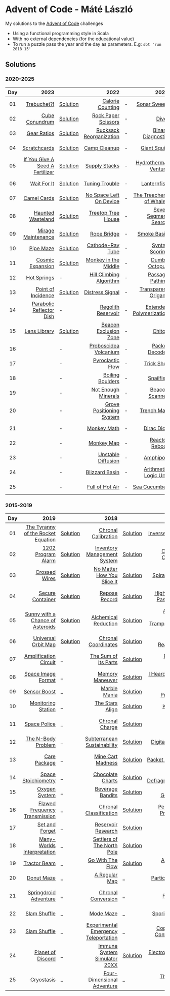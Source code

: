 # Advent of Code - Máté László
My solutions to the [Advent of Code](https://adventofcode.com/) challenges
- Using a functional programming style in Scala
- With no external dependencies (for the educational value)
- To run a puzzle pass the year and the day as parameters. E.g: `sbt 'run 2018 15'`

## Solutions

### 2020-2025

| Day |                                                                   2023 |                                                                       |                                                             2022 |   |                                                            2021 |                                                                       |                                                            2020 |                                                                       |
|:---:|-----------------------------------------------------------------------:|:----------------------------------------------------------------------|-----------------------------------------------------------------:|:--|----------------------------------------------------------------:|:----------------------------------------------------------------------|----------------------------------------------------------------:|:----------------------------------------------------------------------|
| 01  |                     [Trebuchet?!](https://adventofcode.com/2023/day/1) | [Solution](src/main/scala/com/lmat/adventofcode/year2023/Day01.scala) |          [Calorie Counting](https://adventofcode.com/2022/day/1) | - |              [Sonar Sweep](https://adventofcode.com/2021/day/1) | [Solution](src/main/scala/com/lmat/adventofcode/year2021/Day01.scala) |            [Report Repair](https://adventofcode.com/2020/day/1) | [Solution](src/main/scala/com/lmat/adventofcode/year2020/Day01.scala) |
| 02  |                  [Cube Conundrum](https://adventofcode.com/2023/day/2) | [Solution](src/main/scala/com/lmat/adventofcode/year2023/Day02.scala) |       [Rock Paper Scissors](https://adventofcode.com/2022/day/2) | - |                    [Dive!](https://adventofcode.com/2021/day/2) | [Solution](src/main/scala/com/lmat/adventofcode/year2021/Day02.scala) |      [Password Philosophy](https://adventofcode.com/2020/day/2) | [Solution](src/main/scala/com/lmat/adventofcode/year2020/Day02.scala) |
| 03  |                     [Gear Ratios](https://adventofcode.com/2023/day/3) | [Solution](src/main/scala/com/lmat/adventofcode/year2023/Day03.scala) |   [Rucksack Reorganization](https://adventofcode.com/2022/day/3) | - |        [Binary Diagnostic](https://adventofcode.com/2021/day/3) | [Solution](src/main/scala/com/lmat/adventofcode/year2021/Day03.scala) |      [Toboggan Trajectory](https://adventofcode.com/2020/day/3) | -                                                                     |
| 04  |                    [Scratchcards](https://adventofcode.com/2023/day/4) | [Solution](src/main/scala/com/lmat/adventofcode/year2023/Day04.scala) |              [Camp Cleanup](https://adventofcode.com/2022/day/4) | - |              [Giant Squid](https://adventofcode.com/2021/day/4) | [Solution](src/main/scala/com/lmat/adventofcode/year2021/Day04.scala) |      [Passport Processing](https://adventofcode.com/2020/day/4) | -                                                                     |
| 05  | [If You Give A Seed A Fertilizer](https://adventofcode.com/2023/day/5) | [Solution](src/main/scala/com/lmat/adventofcode/year2023/Day05.scala) |             [Supply Stacks](https://adventofcode.com/2022/day/5) | - |     [Hydrothermal Venture](https://adventofcode.com/2021/day/5) | [Solution](src/main/scala/com/lmat/adventofcode/year2021/Day05.scala) |          [Binary Boarding](https://adventofcode.com/2020/day/5) | -                                                                     |
| 06  |                     [Wait For It](https://adventofcode.com/2023/day/6) | [Solution](src/main/scala/com/lmat/adventofcode/year2023/Day06.scala) |            [Tuning Trouble](https://adventofcode.com/2022/day/6) | - |              [Lanternfish](https://adventofcode.com/2021/day/6) | [Solution](src/main/scala/com/lmat/adventofcode/year2021/Day06.scala) |           [Custom Customs](https://adventofcode.com/2020/day/6) | -                                                                     |
| 07  |                     [Camel Cards](https://adventofcode.com/2023/day/7) | [Solution](src/main/scala/com/lmat/adventofcode/year2023/Day07.scala) |   [No Space Left On Device](https://adventofcode.com/2022/day/7) | - |  [The Treachery of Whales](https://adventofcode.com/2021/day/7) | [Solution](src/main/scala/com/lmat/adventofcode/year2021/Day07.scala) |         [Handy Haversacks](https://adventofcode.com/2020/day/7) | [Solution](src/main/scala/com/lmat/adventofcode/year2020/Day07.scala) |
| 08  |               [Haunted Wasteland](https://adventofcode.com/2023/day/8) | [Solution](src/main/scala/com/lmat/adventofcode/year2023/Day08.scala) |        [Treetop Tree House](https://adventofcode.com/2022/day/8) | - |     [Seven Segment Search](https://adventofcode.com/2021/day/8) | [Solution](src/main/scala/com/lmat/adventofcode/year2021/Day08.scala) |         [Handheld Halting](https://adventofcode.com/2020/day/8) | -                                                                     |
| 09  |              [Mirage Maintenance](https://adventofcode.com/2023/day/9) | [Solution](src/main/scala/com/lmat/adventofcode/year2023/Day09.scala) |               [Rope Bridge](https://adventofcode.com/2022/day/9) | - |              [Smoke Basin](https://adventofcode.com/2021/day/9) | [Solution](src/main/scala/com/lmat/adventofcode/year2021/Day09.scala) |           [Encoding Error](https://adventofcode.com/2020/day/9) | -                                                                     |
| 10  |                      [Pipe Maze](https://adventofcode.com/2023/day/10) | [Solution](src/main/scala/com/lmat/adventofcode/year2023/Day10.scala) |         [Cathode-Ray Tube](https://adventofcode.com/2022/day/10) | - |          [Syntax Scoring](https://adventofcode.com/2021/day/10) | [Solution](src/main/scala/com/lmat/adventofcode/year2021/Day10.scala) |           [Adapter Array](https://adventofcode.com/2020/day/10) | -                                                                     |
| 11  |               [Cosmic Expansion](https://adventofcode.com/2023/day/11) | [Solution](src/main/scala/com/lmat/adventofcode/year2023/Day11.scala) |     [Monkey in the Middle](https://adventofcode.com/2022/day/11) | - |           [Dumbo Octopus](https://adventofcode.com/2021/day/11) | [Solution](src/main/scala/com/lmat/adventofcode/year2021/Day11.scala) |          [Seating System](https://adventofcode.com/2020/day/11) | -                                                                     |
| 12  |                    [Hot Springs](https://adventofcode.com/2023/day/12) | -                                                                     |  [Hill Climbing Algorithm](https://adventofcode.com/2022/day/12) | - |         [Passage Pathing](https://adventofcode.com/2021/day/12) | [Solution](src/main/scala/com/lmat/adventofcode/year2021/Day12.scala) |               [Rain Risk](https://adventofcode.com/2020/day/12) | -                                                                     |
| 13  |             [Point of Incidence](https://adventofcode.com/2023/day/13) | [Solution](src/main/scala/com/lmat/adventofcode/year2023/Day13.scala) |          [Distress Signal](https://adventofcode.com/2022/day/13) | - |     [Transparent Origami](https://adventofcode.com/2021/day/13) | [Solution](src/main/scala/com/lmat/adventofcode/year2021/Day13.scala) |          [Shuttle Search](https://adventofcode.com/2020/day/13) | -                                                                     |
| 14  |       [Parabolic Reflector Dish](https://adventofcode.com/2023/day/14) | -                                                                     |       [Regolith Reservoir](https://adventofcode.com/2022/day/14) | - | [Extended Polymerization](https://adventofcode.com/2021/day/14) | [Solution](src/main/scala/com/lmat/adventofcode/year2021/Day14.scala) |            [Docking Data](https://adventofcode.com/2020/day/14) | -                                                                     |
| 15  |                   [Lens Library](https://adventofcode.com/2023/day/15) | [Solution](src/main/scala/com/lmat/adventofcode/year2023/Day15.scala) |    [Beacon Exclusion Zone](https://adventofcode.com/2022/day/15) | - |                  [Chiton](https://adventofcode.com/2021/day/15) | -                                                                     | [Rambunctious Recitation](https://adventofcode.com/2020/day/15) | -                                                                     |
| 16  |                               [](https://adventofcode.com/2023/day/16) | -                                                                     |    [Proboscidea Volcanium](https://adventofcode.com/2022/day/16) | - |          [Packet Decoder](https://adventofcode.com/2021/day/16) | -                                                                     |      [Ticket Translation](https://adventofcode.com/2020/day/16) | -                                                                     |
| 17  |                               [](https://adventofcode.com/2023/day/17) | -                                                                     |         [Pyroclastic Flow](https://adventofcode.com/2022/day/17) | - |              [Trick Shot](https://adventofcode.com/2021/day/17) | -                                                                     |            [Conway Cubes](https://adventofcode.com/2020/day/17) | -                                                                     |
| 18  |                               [](https://adventofcode.com/2023/day/18) | -                                                                     |         [Boiling Boulders](https://adventofcode.com/2022/day/18) | - |               [Snailfish](https://adventofcode.com/2021/day/18) | -                                                                     |         [Operation Order](https://adventofcode.com/2020/day/18) | -                                                                     |
| 19  |                               [](https://adventofcode.com/2023/day/19) | -                                                                     |      [Not Enough Minerals](https://adventofcode.com/2022/day/19) | - |          [Beacon Scanner](https://adventofcode.com/2021/day/19) | -                                                                     |        [Monster Messages](https://adventofcode.com/2020/day/19) | -                                                                     |
| 20  |                               [](https://adventofcode.com/2023/day/20) | -                                                                     | [Grove Positioning System](https://adventofcode.com/2022/day/20) | - |              [Trench Map](https://adventofcode.com/2021/day/20) | -                                                                     |         [Jurassic Jigsaw](https://adventofcode.com/2020/day/20) | -                                                                     |
| 21  |                               [](https://adventofcode.com/2023/day/21) | -                                                                     |              [Monkey Math](https://adventofcode.com/2022/day/21) | - |              [Dirac Dice](https://adventofcode.com/2021/day/21) | -                                                                     |     [Allergen Assessment](https://adventofcode.com/2020/day/21) | -                                                                     |
| 22  |                               [](https://adventofcode.com/2023/day/22) | -                                                                     |               [Monkey Map](https://adventofcode.com/2022/day/22) | - |          [Reactor Reboot](https://adventofcode.com/2021/day/22) | -                                                                     |             [Crab Combat](https://adventofcode.com/2020/day/22) | -                                                                     |
| 23  |                               [](https://adventofcode.com/2023/day/23) | -                                                                     |       [Unstable Diffusion](https://adventofcode.com/2022/day/23) | - |                [Amphipod](https://adventofcode.com/2021/day/23) | -                                                                     |               [Crab Cups](https://adventofcode.com/2020/day/23) | -                                                                     |
| 24  |                               [](https://adventofcode.com/2023/day/24) | -                                                                     |           [Blizzard Basin](https://adventofcode.com/2022/day/24) | - |   [Arithmetic Logic Unit](https://adventofcode.com/2021/day/24) | -                                                                     |            [Lobby Layout](https://adventofcode.com/2020/day/24) | -                                                                     |
| 25  |                               [](https://adventofcode.com/2023/day/25) | -                                                                     |          [Full of Hot Air](https://adventofcode.com/2022/day/25) | - |            [Sea Cucumber](https://adventofcode.com/2021/day/25) | -                                                                     |           [Combo Breaker](https://adventofcode.com/2020/day/25) | -                                                                     |

### 2015-2019

| Day |                                                                      2019 |                                                                       |                                                                         2018 |                                                                       |                                                                           2017 |                                                                       |                                                                           2016 |     |                                                                          2015 |                                                                       |
|:---:|--------------------------------------------------------------------------:|:----------------------------------------------------------------------|-----------------------------------------------------------------------------:|:----------------------------------------------------------------------|-------------------------------------------------------------------------------:|:----------------------------------------------------------------------|-------------------------------------------------------------------------------:|:----|------------------------------------------------------------------------------:|:----------------------------------------------------------------------|
| 01  | [The Tyranny of the Rocket Equation](https://adventofcode.com/2019/day/1) | [Solution](src/main/scala/com/lmat/adventofcode/year2019/Day01.scala) |                   [Chronal Calibration](https://adventofcode.com/2018/day/1) | [Solution](src/main/scala/com/lmat/adventofcode/year2018/Day01.scala) |                         [Inverse Captcha](https://adventofcode.com/2017/day/1) | [Solution](src/main/scala/com/lmat/adventofcode/year2017/Day01.scala) |                   [No Time for a Taxicab](https://adventofcode.com/2016/day/1) | _   |                         [Not Quite Lisp](https://adventofcode.com/2015/day/1) | [Solution](src/main/scala/com/lmat/adventofcode/year2015/Day01.scala) |
| 02  |                 [1202 Program Alarm](https://adventofcode.com/2019/day/2) | [Solution](src/main/scala/com/lmat/adventofcode/year2019/Day02.scala) |           [Inventory Management System](https://adventofcode.com/2018/day/2) | [Solution](src/main/scala/com/lmat/adventofcode/year2018/Day02.scala) |                     [Corruption Checksum](https://adventofcode.com/2017/day/2) | [Solution](src/main/scala/com/lmat/adventofcode/year2017/Day02.scala) |                       [Bathroom Security](https://adventofcode.com/2016/day/2) | _   |      [I Was Told There Would Be No Math](https://adventofcode.com/2015/day/2) | [Solution](src/main/scala/com/lmat/adventofcode/year2015/Day02.scala) |
| 03  |                      [Crossed Wires](https://adventofcode.com/2019/day/3) | [Solution](src/main/scala/com/lmat/adventofcode/year2019/Day03.scala) |            [No Matter How You Slice It](https://adventofcode.com/2018/day/3) | [Solution](src/main/scala/com/lmat/adventofcode/year2018/Day03.scala) |                           [Spiral Memory](https://adventofcode.com/2017/day/3) | [Solution](src/main/scala/com/lmat/adventofcode/year2017/Day03.scala) |                [Squares With Three Sides](https://adventofcode.com/2016/day/3) | _   | [Perfectly Spherical Houses in a Vacuum](https://adventofcode.com/2015/day/3) | [Solution](src/main/scala/com/lmat/adventofcode/year2015/Day03.scala) |
| 04  |                   [Secure Container](https://adventofcode.com/2019/day/4) | [Solution](src/main/scala/com/lmat/adventofcode/year2019/Day04.scala) |                         [Repose Record](https://adventofcode.com/2018/day/4) | [Solution](src/main/scala/com/lmat/adventofcode/year2018/Day04.scala) |                [High-Entropy Passphrases](https://adventofcode.com/2017/day/4) | [Solution](src/main/scala/com/lmat/adventofcode/year2017/Day04.scala) |              [Security Through Obscurity](https://adventofcode.com/2016/day/4) | _   |             [The Ideal Stocking Stuffer](https://adventofcode.com/2015/day/4) | [Solution](src/main/scala/com/lmat/adventofcode/year2015/Day04.scala) |
| 05  |   [Sunny with a Chance of Asteroids](https://adventofcode.com/2019/day/5) | [Solution](src/main/scala/com/lmat/adventofcode/year2019/Day05.scala) |                  [Alchemical Reduction](https://adventofcode.com/2018/day/5) | [Solution](src/main/scala/com/lmat/adventofcode/year2018/Day05.scala) | [A Maze of Twisty Trampolines, All Alike](https://adventofcode.com/2017/day/5) | [Solution](src/main/scala/com/lmat/adventofcode/year2017/Day05.scala) |         [How About a Nice Game of Chess?](https://adventofcode.com/2016/day/5) | _   | [Doesn't He Have Intern-Elves For This?](https://adventofcode.com/2015/day/5) | [Solution](src/main/scala/com/lmat/adventofcode/year2015/Day05.scala) |
| 06  |                [Universal Orbit Map](https://adventofcode.com/2019/day/6) | [Solution](src/main/scala/com/lmat/adventofcode/year2019/Day06.scala) |                   [Chronal Coordinates](https://adventofcode.com/2018/day/6) | [Solution](src/main/scala/com/lmat/adventofcode/year2018/Day06.scala) |                     [Memory Reallocation](https://adventofcode.com/2017/day/6) | [Solution](src/main/scala/com/lmat/adventofcode/year2017/Day06.scala) |                       [Signals and Noise](https://adventofcode.com/2016/day/6) | _   |                 [Probably a Fire Hazard](https://adventofcode.com/2015/day/6) | [Solution](src/main/scala/com/lmat/adventofcode/year2015/Day06.scala) |
| 07  |              [Amplification Circuit](https://adventofcode.com/2019/day/7) | _                                                                     |                  [The Sum of Its Parts](https://adventofcode.com/2018/day/7) | [Solution](src/main/scala/com/lmat/adventofcode/year2018/Day07.scala) |                        [Recursive Circus](https://adventofcode.com/2017/day/7) | [Solution](src/main/scala/com/lmat/adventofcode/year2017/Day07.scala) |             [Internet Protocol Version 7](https://adventofcode.com/2016/day/7) | _   |                 [Some Assembly Required](https://adventofcode.com/2015/day/7) | [Solution](src/main/scala/com/lmat/adventofcode/year2015/Day07.scala) |
| 08  |                 [Space Image Format](https://adventofcode.com/2019/day/8) | _                                                                     |                       [Memory Maneuver](https://adventofcode.com/2018/day/8) | [Solution](src/main/scala/com/lmat/adventofcode/year2018/Day08.scala) |              [I Heard You Like Registers](https://adventofcode.com/2017/day/8) | [Solution](src/main/scala/com/lmat/adventofcode/year2017/Day08.scala) |               [Two-Factor Authentication](https://adventofcode.com/2016/day/8) | _   |                            [Matchsticks](https://adventofcode.com/2015/day/8) | [Solution](src/main/scala/com/lmat/adventofcode/year2015/Day08.scala) |
| 09  |                       [Sensor Boost](https://adventofcode.com/2019/day/9) | _                                                                     |                          [Marble Mania](https://adventofcode.com/2018/day/9) | [Solution](src/main/scala/com/lmat/adventofcode/year2018/Day09.scala) |                       [Stream Processing](https://adventofcode.com/2017/day/9) | [Solution](src/main/scala/com/lmat/adventofcode/year2017/Day09.scala) |                [Explosives in Cyberspace](https://adventofcode.com/2016/day/9) | _   |                  [All in a Single Night](https://adventofcode.com/2015/day/9) | [Solution](src/main/scala/com/lmat/adventofcode/year2015/Day09.scala) |
| 10  |                [Monitoring Station](https://adventofcode.com/2019/day/10) | _                                                                     |                      [The Stars Align](https://adventofcode.com/2018/day/10) | [Solution](src/main/scala/com/lmat/adventofcode/year2018/Day10.scala) |                              [Knot Hash](https://adventofcode.com/2017/day/10) | [Solution](src/main/scala/com/lmat/adventofcode/year2017/Day10.scala) |                           [Balance Bots](https://adventofcode.com/2016/day/10) | _   |                 [Elves Look, Elves Say](https://adventofcode.com/2015/day/10) | [Solution](src/main/scala/com/lmat/adventofcode/year2015/Day10.scala) |
| 11  |                      [Space Police](https://adventofcode.com/2019/day/11) | _                                                                     |                       [Chronal Charge](https://adventofcode.com/2018/day/11) | [Solution](src/main/scala/com/lmat/adventofcode/year2018/Day11.scala) |                                 [Hex Ed](https://adventofcode.com/2017/day/11) | [Solution](src/main/scala/com/lmat/adventofcode/year2017/Day11.scala) | [Radioisotope Thermoelectric Generators](https://adventofcode.com/2016/day/11) | _   |                      [Corporate Policy](https://adventofcode.com/2015/day/11) | [Solution](src/main/scala/com/lmat/adventofcode/year2015/Day11.scala) |
| 12  |                [The N-Body Problem](https://adventofcode.com/2019/day/12) | _                                                                     |          [Subterranean Sustainability](https://adventofcode.com/2018/day/12) | [Solution](src/main/scala/com/lmat/adventofcode/year2018/Day12.scala) |                        [Digital Plumber](https://adventofcode.com/2017/day/12) | [Solution](src/main/scala/com/lmat/adventofcode/year2017/Day12.scala) |                    [Leonardo's Monorail](https://adventofcode.com/2016/day/12) | _   |                  [JSAbacusFramework.io](https://adventofcode.com/2015/day/12) | [Solution](src/main/scala/com/lmat/adventofcode/year2015/Day12.scala) |
| 13  |                      [Care Package](https://adventofcode.com/2019/day/13) | _                                                                     |                    [Mine Cart Madness](https://adventofcode.com/2018/day/13) | [Solution](src/main/scala/com/lmat/adventofcode/year2018/Day13.scala) |                        [Packet Scanners](https://adventofcode.com/2017/day/13) | [Solution](src/main/scala/com/lmat/adventofcode/year2017/Day13.scala) |       [A Maze of Twisty Little Cubicles](https://adventofcode.com/2016/day/13) | _   |           [Knights of the Dinner Table](https://adventofcode.com/2015/day/13) | [Solution](src/main/scala/com/lmat/adventofcode/year2015/Day13.scala) |
| 14  |               [Space Stoichiometry](https://adventofcode.com/2019/day/14) | _                                                                     |                     [Chocolate Charts](https://adventofcode.com/2018/day/14) | [Solution](src/main/scala/com/lmat/adventofcode/year2018/Day14.scala) |                   [Disk Defragmentation](https://adventofcode.com/2017/day/14) | [Solution](src/main/scala/com/lmat/adventofcode/year2017/Day14.scala) |                           [One-Time Pad](https://adventofcode.com/2016/day/14) | _   |                     [Reindeer Olympics](https://adventofcode.com/2015/day/14) | [Solution](src/main/scala/com/lmat/adventofcode/year2015/Day14.scala) |
| 15  |                     [Oxygen System](https://adventofcode.com/2019/day/15) | _                                                                     |                     [Beverage Bandits](https://adventofcode.com/2018/day/15) | [Solution](src/main/scala/com/lmat/adventofcode/year2018/Day15.scala) |                     [Dueling Generators](https://adventofcode.com/2017/day/15) | [Solution](src/main/scala/com/lmat/adventofcode/year2017/Day15.scala) |                   [Timing is Everything](https://adventofcode.com/2016/day/15) | _   |             [Science for Hungry People](https://adventofcode.com/2015/day/15) | [Solution](src/main/scala/com/lmat/adventofcode/year2015/Day15.scala) |
| 16  |     [Flawed Frequency Transmission](https://adventofcode.com/2019/day/16) | _                                                                     |               [Chronal Classification](https://adventofcode.com/2018/day/16) | [Solution](src/main/scala/com/lmat/adventofcode/year2018/Day16.scala) |                  [Permutation Promenade](https://adventofcode.com/2017/day/16) | [Solution](src/main/scala/com/lmat/adventofcode/year2017/Day16.scala) |                        [Dragon Checksum](https://adventofcode.com/2016/day/16) | _   |                              [Aunt Sue](https://adventofcode.com/2015/day/16) | [Solution](src/main/scala/com/lmat/adventofcode/year2015/Day16.scala) |
| 17  |                    [Set and Forget](https://adventofcode.com/2019/day/17) | _                                                                     |                   [Reservoir Research](https://adventofcode.com/2018/day/17) | [Solution](src/main/scala/com/lmat/adventofcode/year2018/Day17.scala) |                               [Spinlock](https://adventofcode.com/2017/day/17) | [Solution](src/main/scala/com/lmat/adventofcode/year2017/Day17.scala) |                      [Two Steps Forward](https://adventofcode.com/2016/day/17) | _   |             [No Such Thing as Too Much](https://adventofcode.com/2015/day/17) | [Solution](src/main/scala/com/lmat/adventofcode/year2015/Day17.scala) |
| 18  |        [Many-Worlds Interpretation](https://adventofcode.com/2019/day/18) | _                                                                     |           [Settlers of The North Pole](https://adventofcode.com/2018/day/18) | [Solution](src/main/scala/com/lmat/adventofcode/year2018/Day18.scala) |                                   [Duet](https://adventofcode.com/2017/day/18) | [Solution](src/main/scala/com/lmat/adventofcode/year2017/Day18.scala) |                           [Like a Rogue](https://adventofcode.com/2016/day/18) | _   |              [Like a GIF For Your Yard](https://adventofcode.com/2015/day/18) | [Solution](src/main/scala/com/lmat/adventofcode/year2015/Day18.scala) |
| 19  |                      [Tractor Beam](https://adventofcode.com/2019/day/19) | _                                                                     |                     [Go With The Flow](https://adventofcode.com/2018/day/19) | [Solution](src/main/scala/com/lmat/adventofcode/year2018/Day19.scala) |                      [A Series of Tubes](https://adventofcode.com/2017/day/19) | [Solution](src/main/scala/com/lmat/adventofcode/year2017/Day19.scala) |               [An Elephant Named Joseph](https://adventofcode.com/2016/day/19) | _   |                  [Medicine for Rudolph](https://adventofcode.com/2015/day/19) | [Solution](src/main/scala/com/lmat/adventofcode/year2015/Day19.scala) |
| 20  |                        [Donut Maze](https://adventofcode.com/2019/day/20) | _                                                                     |                        [A Regular Map](https://adventofcode.com/2018/day/20) | _                                                                     |                         [Particle Swarm](https://adventofcode.com/2017/day/20) | [Solution](src/main/scala/com/lmat/adventofcode/year2017/Day20.scala) |                         [Firewall Rules](https://adventofcode.com/2016/day/20) | _   |    [Infinite Elves and Infinite Houses](https://adventofcode.com/2015/day/20) | [Solution](src/main/scala/com/lmat/adventofcode/year2015/Day20.scala) |
| 21  |             [Springdroid Adventure](https://adventofcode.com/2019/day/21) | _                                                                     |                   [Chronal Conversion](https://adventofcode.com/2018/day/21) | _                                                                     |                            [Fractal Art](https://adventofcode.com/2017/day/21) | [Solution](src/main/scala/com/lmat/adventofcode/year2017/Day21.scala) |             [Scrambled Letters and Hash](https://adventofcode.com/2016/day/21) | _   |                    [RPG Simulator 20XX](https://adventofcode.com/2015/day/21) | [Solution](src/main/scala/com/lmat/adventofcode/year2015/Day21.scala) |
| 22  |                      [Slam Shuffle](https://adventofcode.com/2019/day/22) | _                                                                     |                            [Mode Maze](https://adventofcode.com/2018/day/22) | _                                                                     |                        [Sporifica Virus](https://adventofcode.com/2017/day/22) | [Solution](src/main/scala/com/lmat/adventofcode/year2017/Day22.scala) |                         [Grid Computing](https://adventofcode.com/2016/day/22) | _   |                 [Wizard Simulator 20XX](https://adventofcode.com/2015/day/22) | [Solution](src/main/scala/com/lmat/adventofcode/year2015/Day22.scala) |
| 23  |                      [Slam Shuffle](https://adventofcode.com/2019/day/23) | _                                                                     | [Experimental Emergency Teleportation](https://adventofcode.com/2018/day/23) | _                                                                     |              [Coprocessor Conflagration](https://adventofcode.com/2017/day/23) | [Solution](src/main/scala/com/lmat/adventofcode/year2017/Day23.scala) |                          [Safe Cracking](https://adventofcode.com/2016/day/23) | _   |               [Opening the Turing Lock](https://adventofcode.com/2015/day/23) | [Solution](src/main/scala/com/lmat/adventofcode/year2015/Day23.scala) |
| 24  |                 [Planet of Discord](https://adventofcode.com/2019/day/24) | _                                                                     |         [Immune System Simulator 20XX](https://adventofcode.com/2018/day/24) | [Solution](src/main/scala/com/lmat/adventofcode/year2018/Day24.scala) |                   [Electromagnetic Moat](https://adventofcode.com/2017/day/24) | [Solution](src/main/scala/com/lmat/adventofcode/year2017/Day24.scala) |                    [Air Duct Spelunking](https://adventofcode.com/2016/day/24) | _   |               [It Hangs in the Balance](https://adventofcode.com/2015/day/24) | [Solution](src/main/scala/com/lmat/adventofcode/year2015/Day24.scala) |
| 25  |                        [Cryostasis](https://adventofcode.com/2019/day/25) | _                                                                     |           [Four-Dimensional Adventure](https://adventofcode.com/2018/day/25) | _                                                                     |                    [The Halting Problem](https://adventofcode.com/2017/day/25) | [Solution](src/main/scala/com/lmat/adventofcode/year2017/Day25.scala) |                           [Clock Signal](https://adventofcode.com/2016/day/25) | _   |                           [Let It Snow](https://adventofcode.com/2015/day/25) | [Solution](src/main/scala/com/lmat/adventofcode/year2015/Day25.scala) |

